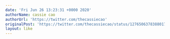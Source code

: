 ```yaml
---
date: 'Fri Jun 26 13:23:31 +0000 2020'
authorName: cassie cao
authorUrl: 'https://twitter.com/thecassiecao'
originalPost: 'https://twitter.com/thecassiecao/status/1276506378388017155'
layout: like
---
```

